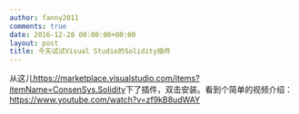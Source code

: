 ```yaml
---
author: fanny2011
comments: true
date: 2016-12-28 00:00:00+00:00
layout: post
title: 今天试试Visual Studio的Solidity插件
---
```


从这儿<a href="https://marketplace.visualstudio.com/items?itemName=ConsenSys.Solidity">https://marketplace.visualstudio.com/items?itemName=ConsenSys.Solidity</a>下了插件，双击安装。看到个简单的视频介绍：<a href="https://www.youtube.com/watch?v=zf9kB8udWAY">https://www.youtube.com/watch?v=zf9kB8udWAY</a>
